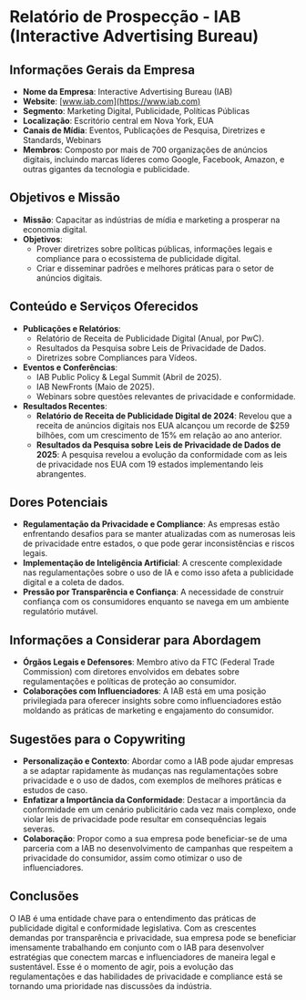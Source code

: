 # Relatório de Prospecção - IAB (Interactive Advertising Bureau)

## Informações Gerais da Empresa
- **Nome da Empresa**: Interactive Advertising Bureau (IAB)
- **Website**: [www.iab.com](https://www.iab.com)
- **Segmento**: Marketing Digital, Publicidade, Políticas Públicas
- **Localização**: Escritório central em Nova York, EUA
- **Canais de Mídia**: Eventos, Publicações de Pesquisa, Diretrizes e Standards, Webinars
- **Membros**: Composto por mais de 700 organizações de anúncios digitais, incluindo marcas líderes como Google, Facebook, Amazon, e outras gigantes da tecnologia e publicidade.

## Objetivos e Missão
- **Missão**: Capacitar as indústrias de mídia e marketing a prosperar na economia digital.
- **Objetivos**:
  - Prover diretrizes sobre políticas públicas, informações legais e compliance para o ecossistema de publicidade digital.
  - Criar e disseminar padrões e melhores práticas para o setor de anúncios digitais.

## Conteúdo e Serviços Oferecidos
- **Publicações e Relatórios**:
  - Relatório de Receita de Publicidade Digital (Anual, por PwC).
  - Resultados da Pesquisa sobre Leis de Privacidade de Dados.
  - Diretrizes sobre Compliances para Vídeos.
- **Eventos e Conferências**:
  - IAB Public Policy & Legal Summit (Abril de 2025).
  - IAB NewFronts (Maio de 2025).
  - Webinars sobre questões relevantes de privacidade e conformidade.
- **Resultados Recentes**:
  - **Relatório de Receita de Publicidade Digital de 2024**: Revelou que a receita de anúncios digitais nos EUA alcançou um recorde de $259 bilhões, com um crescimento de 15% em relação ao ano anterior.
  - **Resultados da Pesquisa sobre Leis de Privacidade de Dados de 2025**: A pesquisa revelou a evolução da conformidade com as leis de privacidade nos EUA com 19 estados implementando leis abrangentes.

## Dores Potenciais
- **Regulamentação da Privacidade e Compliance**: As empresas estão enfrentando desafios para se manter atualizadas com as numerosas leis de privacidade entre estados, o que pode gerar inconsistências e riscos legais.
- **Implementação de Inteligência Artificial**: A crescente complexidade nas regulamentações sobre o uso de IA e como isso afeta a publicidade digital e a coleta de dados.
- **Pressão por Transparência e Confiança**: A necessidade de construir confiança com os consumidores enquanto se navega em um ambiente regulatório mutável.

## Informações a Considerar para Abordagem
- **Órgãos Legais e Defensores**: Membro ativo da FTC (Federal Trade Commission) com diretores envolvidos em debates sobre regulamentações e políticas de proteção ao consumidor.
- **Colaborações com Influenciadores**: A IAB está em uma posição privilegiada para oferecer insights sobre como influenciadores estão moldando as práticas de marketing e engajamento do consumidor.

## Sugestões para o Copywriting
- **Personalização e Contexto**: Abordar como a IAB pode ajudar empresas a se adaptar rapidamente às mudanças nas regulamentações sobre privacidade e o uso de dados, com exemplos de melhores práticas e estudos de caso.
- **Enfatizar a Importância da Conformidade**: Destacar a importância da conformidade em um cenário publicitário cada vez mais complexo, onde violar leis de privacidade pode resultar em consequências legais severas.
- **Colaboração**: Propor como a sua empresa pode beneficiar-se de uma parceria com a IAB no desenvolvimento de campanhas que respeitem a privacidade do consumidor, assim como otimizar o uso de influenciadores.

## Conclusões
O IAB é uma entidade chave para o entendimento das práticas de publicidade digital e conformidade legislativa. Com as crescentes demandas por transparência e privacidade, sua empresa pode se beneficiar imensamente trabalhando em conjunto com o IAB para desenvolver estratégias que conectem marcas e influenciadores de maneira legal e sustentável. Esse é o momento de agir, pois a evolução das regulamentações e das habilidades de privacidade e compliance está se tornando uma prioridade nas discussões da indústria.